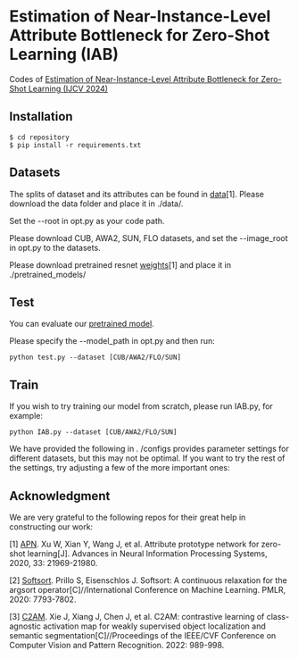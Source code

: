 # Estimation of Near-Instance-Level Attribute Bottleneck for Zero-Shot Learning (IAB)
Codes of [Estimation of Near-Instance-Level Attribute Bottleneck for Zero-Shot Learning (IJCV 2024)](https://link.springer.com/article/10.1007/s11263-024-02021-x)

## Installation
```shell
$ cd repository
$ pip install -r requirements.txt
```

## Datasets
The splits of dataset and its attributes can be found in [data](https://drive.google.com/file/d/1bCZ28zJZNzsRjlHxH_vh2-9d7Ln1GgjE/view)[1]. Please download the data folder and place it in ./data/.

Set the --root in opt.py as your code path.

Please download CUB, AWA2, SUN, FLO datasets, and set the --image_root in opt.py to the datasets.

Please download pretrained resnet [weights](https://drive.google.com/file/d/1c5scuU0kZS5a9Rz3kf5T0UweCvOpGsh2/view)[1] and place it in ./pretrained_models/
## Test
You can evaluate our [pretrained model](https://drive.google.com/file/d/1DDMeK4S0AMuo2MSPgBzQWJgSyx7XgIwt/view?usp=sharing).

Please specify the --model_path in opt.py and then run:

```shell
python test.py --dataset [CUB/AWA2/FLO/SUN]
```

## Train
If you wish to try training our model from scratch, please run IAB.py, for example:
```shell
python IAB.py --dataset [CUB/AWA2/FLO/SUN]
```
We have provided the following in . /configs provides parameter settings for different datasets, but this may not be optimal. If you want to try the rest of the settings, try adjusting a few of the more important ones:

## Acknowledgment

We are very grateful to the following repos for their great help in constructing our work:

[1] [APN](https://github.com/wenjiaXu/APN-ZSL). Xu W, Xian Y, Wang J, et al. Attribute prototype network for zero-shot learning[J]. Advances in Neural Information Processing Systems, 2020, 33: 21969-21980.

[2] [Softsort](https://github.com/sprillo/softsort). Prillo S, Eisenschlos J. Softsort: A continuous relaxation for the argsort operator[C]//International Conference on Machine Learning. PMLR, 2020: 7793-7802.

[3] [C2AM](https://github.com/CVI-SZU/CCAM). Xie J, Xiang J, Chen J, et al. C2AM: contrastive learning of class-agnostic activation map for weakly supervised object localization and semantic segmentation[C]//Proceedings of the IEEE/CVF Conference on Computer Vision and Pattern Recognition. 2022: 989-998.



